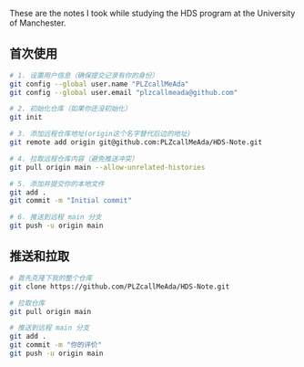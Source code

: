 These are the notes I took while studying the HDS program at the University of Manchester.

## 首次使用
```bash
# 1. 设置用户信息（确保提交记录有你的身份）
git config --global user.name "PLZcallMeAda"
git config --global user.email "plzcallmeada@github.com"

# 2. 初始化仓库（如果你还没初始化）
git init

# 3. 添加远程仓库地址(origin这个名字替代后边的地址)
git remote add origin git@github.com:PLZcallMeAda/HDS-Note.git

# 4. 拉取远程仓库内容（避免推送冲突）
git pull origin main --allow-unrelated-histories

# 5. 添加并提交你的本地文件
git add .
git commit -m "Initial commit"

# 6. 推送到远程 main 分支
git push -u origin main

```
## 推送和拉取
```bash
# 首先克隆下我的整个仓库
git clone https://github.com/PLZcallMeAda/HDS-Note.git

# 拉取仓库
git pull origin main

# 推送到远程 main 分支
git add .
git commit -m "你的评价"
git push -u origin main

```